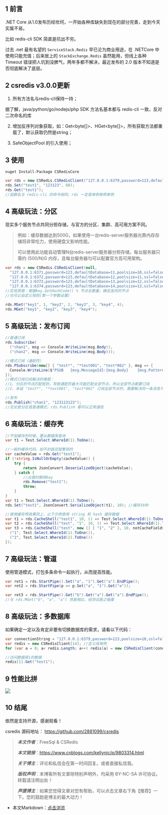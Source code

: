## 1 前言

.NET Core 从1.0发布历经坎坷，一开始各种库缺失到现在的部分完善，走到今天实属不易。

比如 redis-cli SDK 简直是坑出不穷。

过去 .net 最有名望的 `ServiceStack.Redis` 早已沦为商业用途，在 .NETCore 中使用只能充值；后来居上的 `StackExchange.Redis` 虽然能用，但线上各种 Timeout 错误把人坑到没脾气，两年多都不解决，最近发布的 2.0 版本不知道是否彻底解决了底层。

## 2 csredis v3.0.0更新

1. 所有方法名与redis-cli保持一持；

据了解，java/python/go/nodejs/php SDK 方法名基本都与 redis-cli 一致，反对二次命名的库

2. 增加反序列对象获取，如：Get<byte[]>、HGet<byte[]>，所有获取方法都重载了，默认获取仍然是string；

3. SafeObjectPool 的引入使用；

## 3 使用

```shell
nuget Install-Package CSRedisCore
```

```C#
var rds = new CSRedis.CSRedisClient("127.0.0.1:6379,password=123,defaultDatabase=13,poolsize=50,ssl=false,writeBuffer=10240,prefix=key前辍");
rds.Set("test1", "123123", 60);
rds.Get("test1");
//函数名与 redis-cli 的命令相同，rds 一定是单例单例单例
```

## 4 高级玩法：分区

现实多个服务节点共同分担存储，与官方的分区、集群、高可用方案不同。

>例如：缓存数据达到500G，如果使用一台redis-server服务器光靠内存存储将非常吃力，使用硬盘又影响性能。
>
>可以使用此功能自动管理N台redis-server服务器分担存储，每台服务器只需约 (500/N)G 内存，且每台服务器匀可以配置官方高可用架构。

```C#
var rds = new CSRedis.CSRedisClient(null,
  "127.0.0.1:6371,password=123,defaultDatabase=11,poolsize=10,ssl=false,writeBuffer=10240,prefix=key前辍", 
  "127.0.0.1:6372,password=123,defaultDatabase=12,poolsize=11,ssl=false,writeBuffer=10240,prefix=key前辍",
  "127.0.0.1:6373,password=123,defaultDatabase=13,poolsize=12,ssl=false,writeBuffer=10240,prefix=key前辍",
  "127.0.0.1:6374,password=123,defaultDatabase=14,poolsize=13,ssl=false,writeBuffer=10240,prefix=key前辍");
//实现思路：根据key.GetHashCode() % 节点总数量，确定连向的节点
//也可以自定义规则(第一个参数设置)

rds.MSet("key1", 1, "key2", 2, "key3", 3, "key4", 4);
rds.MGet("key1", "key2", "key3", "key4");
```

## 5 高级玩法：发布订阅

```C#
//普通订阅
rds.Subscribe(
  ("chan1", msg => Console.WriteLine(msg.Body)),
  ("chan2", msg => Console.WriteLine(msg.Body)));

//模式订阅（通配符）
rds.PSubscribe(new[] { "test*", "*test001", "test*002" }, msg => {
  Console.WriteLine($"PSUB   {msg.MessageId}:{msg.Body}    {msg.Pattern}: chan:{msg.Channel}");
});
//模式订阅已经解决的难题：
//1、分区的节点匹配规则，导致通配符最大可能匹配全部节点，所以全部节点都要订阅
//2、本组 "test*", "*test001", "test*002" 订阅全部节点时，需要解决同一条消息不可执行多次

//发布
rds.Publish("chan1", "123123123");
//无论是分区或普通模式，rds.Publish 都可以正常通信
```

## 6 高级玩法：缓存壳

```C#
//不加缓存的时候，要从数据库查询
var t1 = Test.Select.WhereId(1).ToOne();

//一般的缓存代码，如不封装还挺繁琐的
var cacheValue = rds.Get("test1");
if (!string.IsNullOrEmpty(cacheValue)) {
	try {
		return JsonConvert.DeserializeObject(cacheValue);
	} catch {
		//出错时删除key
		rds.Remove("test1");
		throw;
	}
}
var t1 = Test.Select.WhereId(1).ToOne();
rds.Set("test1", JsonConvert.SerializeObject(t1), 10); //缓存10秒

//使用缓存壳效果同上，以下示例使用 string 和 hash 缓存数据
var t1 = rds.CacheShell("test1", 10, () => Test.Select.WhereId(1).ToOne());
var t2 = rds.CacheShell("test", "1", 10, () => Test.Select.WhereId(1).ToOne());
var t3 = rds.CacheShell("test", new [] { "1", "2" }, 10, notCacheFields => new [] {
  ("1", Test.Select.WhereId(1).ToOne()),
  ("2", Test.Select.WhereId(2).ToOne())
});
```

## 7 高级玩法：管道

使用管道模式，打包多条命令一起执行，从而提高性能。

```C#
var ret1 = rds.StartPipe().Set("a", "1").Get("a").EndPipe();
var ret2 = rds.StartPipe(p => p.Set("a", "1").Get("a"));

var ret3 = rds.StartPipe().Get("b").Get("a").Get("a").EndPipe();
//与 rds.MGet("b", "a", "a") 性能相比，经测试差之毫厘
```

## 8 高级玩法：多数据库

如果确定一定以及肯定非要有切换数据库的需求，请看以下代码：

```C#
var connectionString = "127.0.0.1:6379,password=123,poolsize=10,ssl=false,writeBuffer=10240,prefix=key前辍";
var redis = new CSRedisClient[14]; //定义成单例
for (var a = 0; a< redis.Length; a++) redis[a] = new CSRedisClient(connectionString + "; defualtDatabase=" + a);

//访问数据库1的数据
redis[1].Get("test1");
```

## 9 性能比拼

![](https://lequ.co/2021/04/0501.png)

## 10 结尾

依然是支持开源，感谢观看！

csredis 源码地址： https://github.com/2881099/csredis

>***本文作者***：FreeSql & CSRedis
>
>***本文链接***：https://www.cnblogs.com/kellynic/p/9803314.html
>
>***关于博主***：评论和私信会在第一时间回复。或者直接私信我。
>
>***版权声明***：本博客所有文章除特别声明外，均采用 BY-NC-SA 许可协议。转载请注明出处！
>
>***声援博主***：如果您觉得文章对您有帮助，可以点击文章右下角【推荐】一下。您的鼓励是博主的最大动力！

- 本文Markdown：[点击浏览](https://github.com/dotnet9/Assets.Dotnet9/blob/main/2021/04/2021-04-11_01.md)